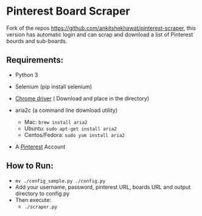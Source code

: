# Pinterest Board Scraper
Fork of the repos https://github.com/ankitshekhawat/pinterest-scraper, this version has automatic login and can scrap and download a list of Pinterest bourds and sub-boards.
## Requirements:

- Python 3
- Selenium (pip install selenium)
- [Chrome driver](https://sites.google.com/chromium.org/driver/downloads) ( Download and place in the directory) 
- aria2c (a command line download utility)
	- Mac: `brew install aria2`
	- Ubuntu: `sudo apt-get install aria2`
	- Centos/Fedora: `sudo yum install aria2`

- A [Pinterest](http://www.pinterest.com) Account

## How to Run:

- `mv ./config_sample.py ./config.py`
- Add your username, password, pinterest URL, boards URL and output directory to config.py
- Then execute:
	- `./scraper.py`
